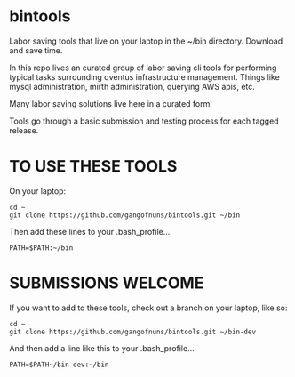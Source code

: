 # bintools
Labor saving tools that live on your laptop in the ~/bin directory.   Download and save time.

In this repo lives an curated group of labor saving cli tools
for performing typical tasks surrounding qventus infrastructure 
 management. Things like mysql administration, mirth administration, 
querying AWS apis, etc. 

Many labor saving solutions live here in a curated form. 

Tools go through a basic submission and testing process for
each tagged release. 

# TO USE THESE TOOLS

On your laptop: 

```
cd ~
git clone https://github.com/gangofnuns/bintools.git ~/bin
```

Then add these lines to your .bash_profile...

```
PATH=$PATH:~/bin
```
# SUBMISSIONS WELCOME

If you want to add to these tools, check out a branch on your laptop, like so: 

```
cd ~ 
git clone https://github.com/gangofnuns/bintools.git ~/bin-dev
```
And then add a line like this to your .bash_profile...

``` 
PATH=$PATH~/bin-dev:~/bin
```


